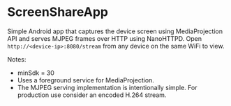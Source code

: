 # ScreenShareApp

Simple Android app that captures the device screen using MediaProjection API and serves MJPEG frames
over HTTP using NanoHTTPD. Open `http://<device-ip>:8080/stream` from any device on the same WiFi to view.

Notes:
- minSdk = 30
- Uses a foreground service for MediaProjection.
- The MJPEG serving implementation is intentionally simple. For production use consider an encoded H.264 stream.
